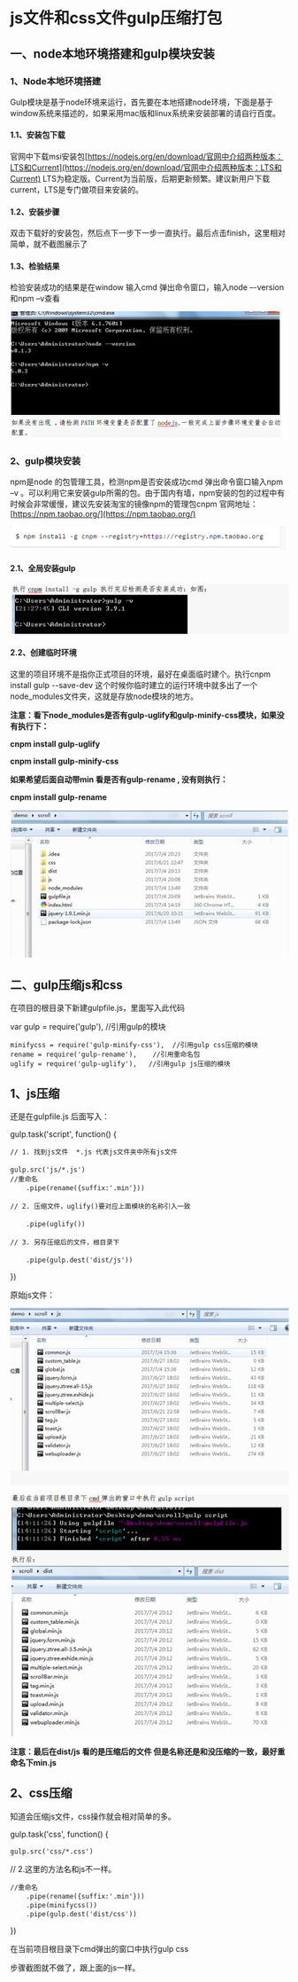# **js文件和css文件gulp压缩打包**

## 一、node本地环境搭建和gulp模块安装

### 1、Node本地环境搭建

Gulp模块是基于node环境来运行，首先要在本地搭建node环境，下面是基于window系统来描述的，如果采用mac版和linux系统来安装部署的请自行百度。

#### 1.1、安装包下载

官网中下载msi安装包[https://nodejs.org/en/download/官网中介绍两种版本：LTS和Current](https://nodejs.org/en/download/官网中介绍两种版本：LTS和Current)  LTS为稳定版。Current为当前版，后期更新频繁。建议新用户下载current，LTS是专门做项目来安装的。

#### 1.2、安装步骤

双击下载好的安装包，然后点下一步下一步一直执行。最后点击finish，这里相对简单，就不截图展示了

#### 1.3、检验结果

检验安装成功的结果是在window 输入cmd 弹出命令窗口，输入node –-version 和npm –v查看

![](/assets/import1.png)

### 2、gulp模块安装

npm是node 的包管理工具，检测npm是否安装成功cmd 弹出命令窗口输入npm –v 。可以利用它来安装gulp所需的包。由于国内有墙，npm安装的包的过程中有时候会非常缓慢，建议先安装淘宝的镜像npm的管理包cnpm  官网地址：[https://npm.taobao.org/](https://npm.taobao.org/)

![](/assets/import.png)

#### 2.1、全局安装gulp

![](/assets/1import.png)

#### 2.2、创建临时环境

这里的项目环境不是指你正式项目的环境，最好在桌面临时建个。执行cnpm install gulp --save-dev 这个时候你临时建立的运行环境中就多出了一个node\_modules文件夹，这就是存放node模块的地方。

**注意：看下node\_modules是否有gulp-uglify和gulp-minify-css模块，如果没有执行下：**

**cnpm install gulp-uglify**

**cnpm install gulp-minify-css**

**如果希望后面自动带min   看是否有gulp-rename , 没有则执行：**

**cnpm install gulp-rename**

![](/assets/import2.png)

## 二、gulp压缩js和css

在项目的根目录下新建gulpfile.js，里面写入此代码

var gulp = require\('gulp'\),  //引用gulp的模块

```
minifycss = require('gulp-minify-css'),  //引用gulp css压缩的模块
rename = require('gulp-rename'),    //引用重命名包
uglify = require('gulp-uglify'),   //引用gulp js压缩的模块
```

## 1、js压缩

还是在gulpfile.js 后面写入：

gulp.task\('script', function\(\) {

```
// 1. 找到js文件  *.js 代表js文件夹中所有js文件

gulp.src('js/*.js')
//重命名
    .pipe(rename({suffix:'.min'}))

// 2. 压缩文件，uglify()要对应上面模块的名称引入一致

    .pipe(uglify())

// 3. 另存压缩后的文件，根目录下

    .pipe(gulp.dest('dist/js'))
```

}\)

原始js文件：

![](/assets/2.png)

![](/assets/1.png)

**注意：最后在dist/js  看的是压缩后的文件  但是名称还是和没压缩的一致，最好重命名下min.js**

## 2、css压缩

知道会压缩js文件，css操作就会相对简单的多。

gulp.task\('css', function\(\) {

```
gulp.src('css/*.css')
```

// 2.这里的方法名和js不一样。

```
//重命名
    .pipe(rename({suffix:'.min'}))
    .pipe(minifycss())
    .pipe(gulp.dest('dist/css'))
```

}\)

在当前项目根目录下cmd弹出的窗口中执行gulp css

步骤截图就不做了，跟上面的js一样。

